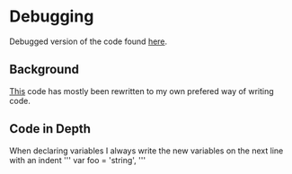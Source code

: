 # Debugging
Debugged version of the code found [here](https://github.com/cmda-fe3/course-17-18/blob/master/class-2.md#style).
## Background
[This](https://github.com/cmda-fe3/course-17-18/blob/master/class-2.md#style) code has mostly been rewritten to my own prefered way of writing code.
## Code in Depth
When declaring variables I always write the new variables on the next line with an indent
'''
var 
  foo = 'string',
'''
